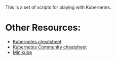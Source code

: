This is a set of scripts for playing with Kubernetes.

# Other Resources:
- [Kubernetes cheatsheet](http://kubernetes.io/docs/user-guide/kubectl-cheatsheet/)
- [Kubernetes Community cheatsheet](http://k8s.info/cs.html)
- [Minikube](https://github.com/kubernetes/minikube)
